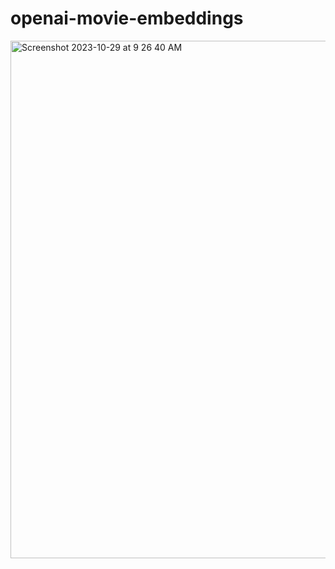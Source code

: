 # openai-movie-embeddings

<img width="828" alt="Screenshot 2023-10-29 at 9 26 40 AM" src="https://github.com/taylor-ortiz/openai-movie-embeddings/assets/20494753/ce289815-a28e-48a5-b608-f40c9aa2edcb">

